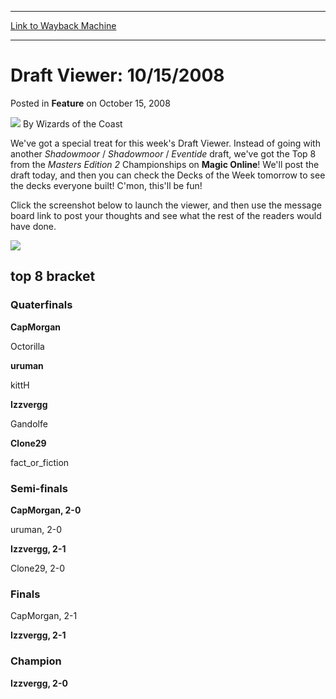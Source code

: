 
---
[Link to Wayback Machine](https://web.archive.org/web/20220126140216/https://magic.wizards.com/en/articles/archive/draft-viewer-10152008-2008-10-15)

[_metadata_:author]:- "Wizards of the Coast"
[_metadata_:description]:- "We've got a special treat for this week's Draft Viewer. Instead of going with another Shadowmoor / Shadowmoor / Eventide draft, we've got the Top 8 from the Masters Edition 2 Championships on Magic Online! We'll post the draft today, and then you can check the Decks of the Week tomorrow to see the decks everyone built! C'mon, this'll be fun! Click the screenshot below to"
[_metadata_:generator]:- "Drupal 7 (http://drupal.org)"
[_metadata_:node]:- "600446"
[_metadata_:publish_date]:- "2008-10-15"
[_metadata_:source]:- "div-main-content"
[_metadata_:title]:- "Draft Viewer: 10/15/2008"
[_metadata_:wayback_capture_timestamp]:- "2022-01-26 14:02:16"
[_metadata_:wayback_raw_url]:- "https://web.archive.org/web/20220126140216id_/https://magic.wizards.com/en/articles/archive/draft-viewer-10152008-2008-10-15"
[_metadata_:wayback_url]:- "https://magic.wizards.com/en/articles/archive/draft-viewer-10152008-2008-10-15"
---


Draft Viewer: 10/15/2008
========================



 Posted in **Feature**
 on October 15, 2008 






![](https://media.magic.wizards.com/styles/auth_small/public/images/person/wizards_author.jpg)
By Wizards of the Coast












We've got a special treat for this week's Draft Viewer. Instead of going with another *Shadowmoor* / *Shadowmoor* / *Eventide* draft, we've got the Top 8 from the *Masters Edition 2* Championships on **Magic Online**! We'll post the draft today, and then you can check the Decks of the Week tomorrow to see the decks everyone built! C'mon, this'll be fun!


Click the screenshot below to launch the viewer, and then use the message board link to post your thoughts and see what the rest of the readers would have done.


[![](https://media.magic.wizards.com/image_legacy_migration/mtg/images/daily/activity/38_ss.jpg)](http://gatherer.wizards.com/magic/draftools/draftviewer.asp?draftid=me2_champs)



top 8 bracket
-------------





### Quaterfinals





**CapMorgan**




Octorilla






**uruman**




kittH






**Izzvergg**




Gandolfe






**Clone29**




fact\_or\_fiction







### Semi-finals





**CapMorgan, 2-0**




uruman, 2-0






**Izzvergg, 2-1**




Clone29, 2-0







### Finals





CapMorgan, 2-1




**Izzvergg, 2-1**







### Champion





**Izzvergg, 2-0**















